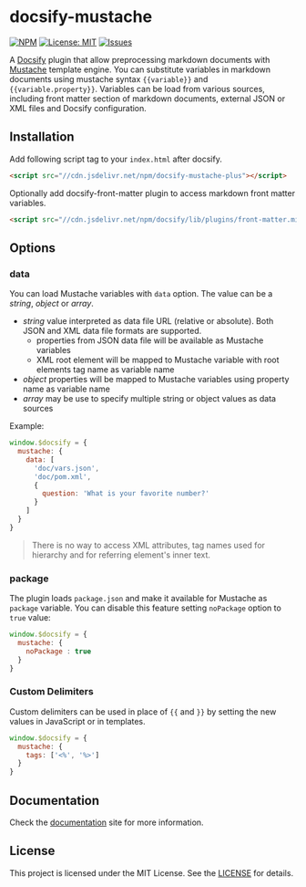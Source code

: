 # docsify-mustache

[![NPM](https://img.shields.io/npm/v/docsify-mustache.svg?style=flat-square)](https://www.npmjs.com/package/docsify-mustache)
[![License: MIT](https://img.shields.io/badge/License-MIT-yellow.svg?style=flat-square)](https://github.com/docsify-mustache.github.io/docsify-mustache/blob/master/LICENSE)
[![Issues](https://img.shields.io/github/issues/docsify-mustache/docsify-mustache.github.io.svg?style=flat-square)](https://github.com/docsify-mustache/docsify-mustache.github.io/issues)

A [Docsify](https://docsify.js.org) plugin that allow preprocessing markdown documents with [Mustache](https://mustache.github.io/) template engine. You can substitute variables in markdown documents using mustache syntax `{{variable}}` and `{{variable.property}}`. Variables can be load from various sources, including front matter section of markdown documents, external JSON or XML files and Docsify configuration.

## Installation

Add following script tag to your `index.html` after docsify.

```html
<script src="//cdn.jsdelivr.net/npm/docsify-mustache-plus"></script>
```

Optionally add docsify-front-matter plugin to access markdown front matter variables.

```html
<script src="//cdn.jsdelivr.net/npm/docsify/lib/plugins/front-matter.min.js"></script>
```

## Options

### data

You can load Mustache variables with `data` option. The value can be a *string*, *object* or *array*.

 - *string* value interpreted as data file URL (relative or absolute). Both JSON and XML data file formats are supported.
   - properties from JSON data file will be available as Mustache variables
   - XML root element will be mapped to Mustache variable with root elements tag name as variable name
 - *object* properties will be mapped to Mustache variables using property name as variable name
 - *array* may be use to specify multiple string or object values as data sources
 
Example:

```javascript
window.$docsify = {
  mustache: {
    data: [
      'doc/vars.json',
      'doc/pom.xml',
      {
        question: 'What is your favorite number?'
      }
    ]
  }
}
```

> There is no way to access XML attributes, tag names used for hierarchy and for referring element's inner text.

### package

The plugin loads `package.json` and make it available for Mustache as `package` variable. You can disable this feature setting `noPackage` option to `true` value:

```javascript
window.$docsify = {
  mustache: {
    noPackage : true
  }
}
```

### Custom Delimiters

Custom delimiters can be used in place of `{{` and `}}` by setting the new values in JavaScript or in templates.
```javascript
window.$docsify = {
  mustache: {
    tags: ['<%', '%>']
  }
}
```

## Documentation

Check the [documentation](https://docsify-mustache.github.io) site for more information.

## License

This project is licensed under the MIT License. See the [LICENSE](https://github.com/docsify-mustache/docsify-mustache.github.io/blob/master/LICENSE) for details.
